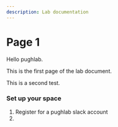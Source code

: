 ```yaml
---
description: Lab documentation
---
```


# Page 1

Hello pughlab.&#x20;

This is the first page of the lab document.

This is a second test.

### Set up your space

1. Register for a pughlab slack account
2.
